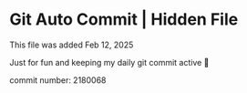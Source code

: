 # Git Auto Commit | Hidden File

This file was added Feb 12, 2025

Just for fun and keeping my daily git commit active 🤪

commit number: 2180068
